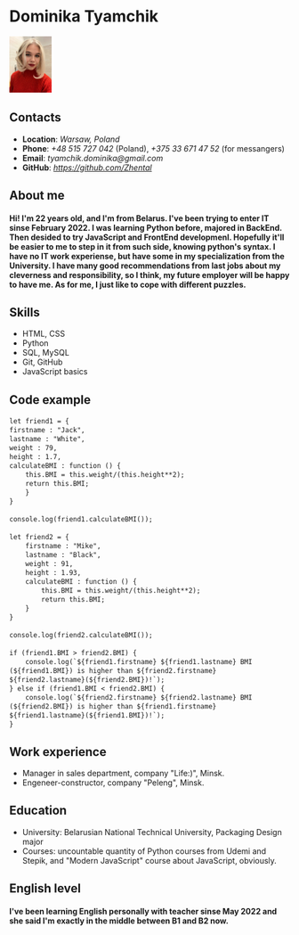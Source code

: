 # Dominika Tyamchik
<img src=".\me.jpg"  width="15%" height="15%">

## Contacts
* **Location**: _Warsaw, Poland_
* **Phone**: _+48 515 727 042_ (Poland), _+375 33 671 47 52_ (for messangers)
* **Email**: _tyamchik.dominika@gmail.com_
* **GitHub**: _https://github.com/Zhental_
## About me
####    Hi! I'm 22 years old, and I'm from Belarus. I've been trying to enter IT sinse February 2022. I was learning Python before, majored in BackEnd. Then desided to try JavaScript and FrontEnd developmenl. Hopefully it'll be easier to me to step in it from such side, knowing python's syntax. I have no IT work experiense, but have some in my specialization from the University. I have many good recommendations from last jobs about my cleverness and responsibility, so I think, my future employer will be happy to have me. As for me, I just like to cope with different puzzles.
## Skills
* HTML, CSS
* Python
* SQL, MySQL
* Git, GitHub
* JavaScript basics


## Code example
```
let friend1 = {
firstname : "Jack",
lastname : "White",
weight : 79,
height : 1.7,
calculateBMI : function () {
    this.BMI = this.weight/(this.height**2);
    return this.BMI;
    }
}

console.log(friend1.calculateBMI());

let friend2 = {
    firstname : "Mike",
    lastname : "Black",
    weight : 91,
    height : 1.93,
    calculateBMI : function () {
        this.BMI = this.weight/(this.height**2);
        return this.BMI;
    }
}

console.log(friend2.calculateBMI());

if (friend1.BMI > friend2.BMI) {
    console.log(`${friend1.firstname} ${friend1.lastname} BMI (${friend1.BMI}) is higher than ${friend2.firstname} ${friend2.lastname}(${friend2.BMI})!`);
} else if (friend1.BMI < friend2.BMI) {
    console.log(`${friend2.firstname} ${friend2.lastname} BMI (${friend2.BMI}) is higher than ${friend1.firstname} ${friend1.lastname}(${friend1.BMI})!`);
}
```
## Work experience
* Manager in sales department, company "Life:)", Minsk.
* Engeneer-constructor, company "Peleng", Minsk.
## Education
* University: Belarusian National Technical University, Packaging Design major
* Courses: uncountable quantity of Python courses from Udemi and Stepik, and "Modern JavaScript" course about JavaScript, obviously.
## English level
#### I've been learning English personally with teacher sinse May 2022 and she said I'm exactly in the middle between B1 and B2 now.

